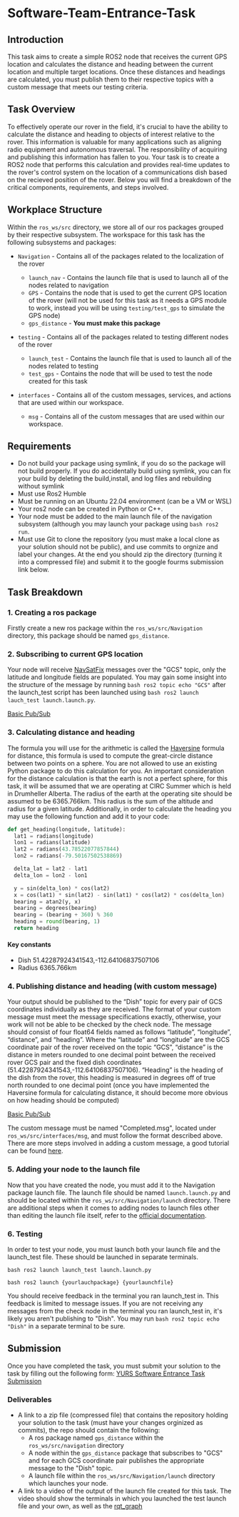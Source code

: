 # Software-Team-Entrance-Task

## Introduction

This task aims to create a simple ROS2 node that receives the current GPS location and calculates the distance and heading between the current location and multiple target locations. Once these distances and headings are calculated, you must publish them to their respective topics with a custom message that meets our testing criteria.

## Task Overview

To effectively operate our rover in the field, it's crucial to have the ability to calculate the distance and heading to objects of interest relative to the rover. This information is valuable for many applications such as aligning radio equipment and autonomous traversal. The responsibility of acquiring and publishing this information has fallen to you. Your task is to create a ROS2 node that performs this calculation and provides real-time updates to the rover's control system on the location of a communications dish based on the recieved position of the rover. Below you will find a breakdown of the critical components, requirements, and steps involved.

## Workplace Structure

Within the `ros_ws/src` directory, we store all of our ros packages grouped by their respective subsystem. The workspace for this task has the following subsystems and packages:

- `Navigation` - Contains all of the packages related to the localization of the rover

  - `launch_nav` - Contains the launch file that is used to launch all of the nodes related to navigation
  - `GPS` - Contains the node that is used to get the current GPS location of the rover (will not be used for this task as it needs a GPS module to work, instead you will be using `testing/test_gps` to simulate the GPS node)
  - `gps_distance` - **You must make this package**

- `testing` - Contains all of the packages related to testing different nodes of the rover

  - `launch_test` - Contains the launch file that is used to launch all of the nodes related to testing
  - `test_gps` - Contains the node that will be used to test the node created for this task

- `interfaces` - Contains all of the custom messages, services, and actions that are used within our workspace.
  - `msg` - Contains all of the custom messages that are used within our workspace.

## Requirements

- Do not build your package using symlink, if you do so the package will not build properly. If you do accidentally build using symlink, you can fix your build by deleting the build,install, and log files and rebuilding without symlink
- Must use Ros2 Humble
- Must be running on an Ubuntu 22.04 environment (can be a VM or WSL)
- Your ros2 node can be created in Python or C++.
- Your node must be added to the main launch file of the navigation subsystem (although you may launch your package using `bash ros2 run`.
- Must use Git to clone the repository (you must make a local clone as your solution should not be public), and use commits to orgnize and label your changes. At the end you should zip the directory (turning it into a compressed file) and submit it to the google fourms submission link below.

## Task Breakdown

### 1. Creating a ros package

Firstly create a new ros package within the `ros_ws/src/Navigation` directory, this package should be named `gps_distance`.

### 2. Subscribing to current GPS location

Your node will receive [NavSatFix](https://docs.ros.org/en/noetic/api/sensor_msgs/html/msg/NavSatFix.html) messages over the "GCS" topic, only the latitude and longitude fields are populated. You may gain some insight into the structure of the message by running `bash ros2 topic echo "GCS"` after the launch_test script has been launched using `bash ros2 launch lauch_test launch.launch.py`.

[Basic Pub/Sub](https://docs.ros.org/en/humble/Tutorials/Beginner-Client-Libraries/Writing-A-Simple-Py-Publisher-And-Subscriber.html)

### 3. Calculating distance and heading

The formula you will use for the arithmetic is called the [Haversine](https://en.wikipedia.org/wiki/Haversine_formula) formula for distance, this formula is used to compute the great-circle distance between two points on a sphere. You are not allowed to use an existing Python package to do this calculation for you. An important consideration for the distance calculation is that the earth is not a perfect sphere, for this task, it will be assumed that we are operating at CIRC Summer which is held in Drumheller Alberta. The radius of the earth at the operating site should be assumed to be 6365.766km. This radius is the sum of the altitude and radius for a given latitude. Additionally, in order to calculate the heading you may use the following function and add it to your code:

```python
def get_heading(longitude, latitude):
  lat1 = radians(longitude)
  lon1 = radians(latitude)
  lat2 = radians(43.78522077857844)
  lon2 = radians(-79.50167502538869)

  delta_lat = lat2 - lat1
  delta_lon = lon2 - lon1

  y = sin(delta_lon) * cos(lat2)
  x = cos(lat1) * sin(lat2) - sin(lat1) * cos(lat2) * cos(delta_lon)
  bearing = atan2(y, x)
  bearing = degrees(bearing)
  bearing = (bearing + 360) % 360
  heading = round(bearing, 1)
  return heading
```

#### Key constants

- Dish 51.42287924341543,-112.64106837507106
- Radius 6365.766km

### 4. Publishing distance and heading (with custom message)

Your output should be published to the “Dish” topic for every pair of GCS coordinates individually as they are received.
The format of your custom message must meet the message specifications exactly, otherwise, your work will not be able to be checked by the check node. The message should consist of four float64 fields named as follows “latitude”, “longitude”, “distance”, and “heading”. Where the “latitude” and “longitude” are the GCS coordinate pair of the rover received on the topic “GCS”, “distance” is the distance in meters rounded to one decimal point between the received rover GCS pair and the fixed dish coordinates (51.42287924341543,-112.64106837507106). “Heading” is the heading of the dish from the rover, this heading is measured in degrees off of true north rounded to one decimal point (once you have implemented the Haversine formula for calculating distance, it should become more obvious on how heading should be computed)

[Basic Pub/Sub](https://docs.ros.org/en/humble/Tutorials/Beginner-Client-Libraries/Writing-A-Simple-Py-Publisher-And-Subscriber.html)

<!-- Instructions for adding a custom message-->

The custom message must be named "Completed.msg", located under `ros_ws/src/interfaces/msg`, and must follow the format described above. There are more steps involved in adding a custom message, a good tutorial can be found [here](https://roboticsbackend.com/ros2-create-custom-message/).

### 5. Adding your node to the launch file

<!-- as it is right now this launch file already exists-->

Now that you have created the node, you must add it to the Navigation package launch file. The launch file should be named `launch.launch.py` and should be located within the `ros_ws/src/Navigation/launch` directory. There are additional steps when it comes to adding nodes to launch files other than editing the launch file itself, refer to the [official documentation](https://docs.ros.org/en/humble/Tutorials/Intermediate/Launch/Creating-Launch-Files.html).

### 6. Testing

In order to test your node, you must launch both your launch file and the launch_test file. These should be launched in separate terminals.

`bash ros2 launch launch_test launch.launch.py`

`bash ros2 launch {yourlauchpackage} {yourlaunchfile}`

You should receive feedback in the terminal you ran launch_test in. This feedback is limited to message issues. If you are not receiving any messages from the check node in the terminal you ran launch_test in, it's likely you aren't publishing to "Dish". You may run `bash ros2 topic echo "Dish"` in a separate terminal to be sure.

## Submission

Once you have completed the task, you must submit your solution to the task by filling out the following form:
[YURS Software Entrance Task Submission](https://forms.gle/rt4sNMuXR9Ve1uSS7)

### Deliverables

- A link to a zip file (compressed file) that contains the repository holding your solution to the task (must have your changes orginized as commits), the repo should contain the following:
  - A ros package named `gps_distance` within the `ros_ws/src/navigation` directory
  - A node within the `gps_distance` package that subscribes to "GCS" and for each GCS coordinate pair publishes the appropriate message to the "Dish" topic.
  - A launch file within the `ros_ws/src/Navigation/launch` directory which launches your node. <!-- specific naming optionally -->
- A link to a video of the output of the launch file created for this task. The video should show the terminals in which you launched the test launch file and your own, as well as the [rqt_graph](https://docs.ros.org/en/humble/Tutorials/Beginner-CLI-Tools/Understanding-ROS2-Topics/Understanding-ROS2-Topics.html#rqt-graph)

